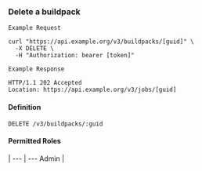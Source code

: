 ### Delete a buildpack

```
Example Request
```

```shell
curl "https://api.example.org/v3/buildpacks/[guid]" \
  -X DELETE \
  -H "Authorization: bearer [token]"
```

```
Example Response
```

```http
HTTP/1.1 202 Accepted
Location: https://api.example.org/v3/jobs/[guid]
```

#### Definition
`DELETE /v3/buildpacks/:guid`

#### Permitted Roles
 |
--- | ---
Admin |
